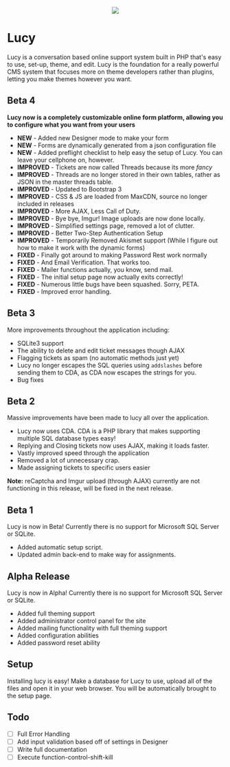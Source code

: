 <p align="center">
  <img src="https://raw.github.com/ecnepsnai/Lucy/master/lucy-themes/default/preview.jpg"/>
</p>


# Lucy

Lucy is a conversation based online support system built in PHP that's easy to use, set-up, theme, and edit.  Lucy is the foundation for a really powerful CMS system that focuses more on theme developers rather than plugins, letting you make themes however you want.

## Beta 4

**Lucy now is a completely customizable online form platform, allowing you to configure what you want from your users**

- **NEW** - Added new Designer mode to make your form
- **NEW** - Forms are dynamically generated from a json configuration file
- **NEW** - Added preflight checklist to help easy the setup of Lucy.  You can leave your cellphone on, however.
- **IMPROVED** - Tickets are now called Threads because its more *fancy*
- **IMPROVED** - Threads are no longer stored in their own tables, rather as JSON in the master threads table.
- **IMPROVED** - Updated to Bootstrap 3
- **IMPROVED** - CSS & JS are loaded from MaxCDN, source no longer included in releases
- **IMPROVED** - More AJAX, Less Call of Duty.
- **IMPROVED** - Bye bye, Imgur!  Image uploads are now done locally.
- **IMPROVED** - Simplified settings page, removed a lot of clutter.
- **IMPROVED** - Better Two-Step Authentication Setup
- **IMPROVED** - Temporarily Removed Akismet support (While I figure out how to make it work with the dynamic forms)
- **FIXED** - Finally got around to making Password Rest work normally
- **FIXED** - And Email Verification.  That works too.
- **FIXED** - Mailer functions actually, you know, send mail.
- **FIXED** - The initial setup page now actually exits correctly!
- **FIXED** - Numerous little bugs have been squashed.  Sorry, PETA.
- **FIXED** - Improved error handling.

## Beta 3

More improvements throughout the application including:

- SQLite3 support
- The ability to delete and edit ticket messages though AJAX
- Flagging tickets as spam (no automatic methods just yet)
- Lucy no longer escapes the SQL queries using `addslashes` before sending them to CDA, as CDA now escapes the strings for you.
- Bug fixes

## Beta 2

Massive improvements have been made to lucy all over the application.

- Lucy now uses CDA.  CDA is a PHP library that makes supporting multiple SQL database types easy!
- Replying and Closing tickets now uses AJAX, making it loads faster.
- Vastly improved speed through the application
- Removed a lot of unnecessary crap.
- Made assigning tickets to specific users easier

**Note:** reCaptcha and Imgur upload (through AJAX) currently are not functioning in this release, will be fixed in the next release.

## Beta 1

Lucy is now in Beta!  Currently there is no support for Microsoft SQL Server or SQLite.

- Added automatic setup script.
- Updated admin back-end to make way for assignments.

## Alpha Release

Lucy is now in Alpha!  Currently there is no support for Microsoft SQL Server or SQLite.

- Added full theming support
- Added administrator control panel for the site
- Added mailing functionality with full theming support
- Added configuration abilities
- Added password reset ability

## Setup

Installing lucy is easy! Make a database for Lucy to use, upload all of the files and open it in your web browser.  You will be automatically brought to the setup page.

## Todo

- [ ] Full Error Handling
- [ ] Add input validation based off of settings in Designer
- [ ] Write full documentation
- [ ] Execute function-control-shift-kill

